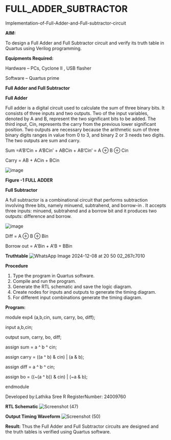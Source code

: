 # FULL_ADDER_SUBTRACTOR

Implementation-of-Full-Adder-and-Full-subtractor-circuit

**AIM:**

To design a Full Adder and Full Subtractor circuit and verify its truth table in Quartus using Verilog programming.

**Equipments Required:**

Hardware – PCs, Cyclone II , USB flasher

Software – Quartus prime

**Full Adder and Full Subtractor**

**Full Adder**

Full adder is a digital circuit used to calculate the sum of three binary bits. It consists of three inputs and two outputs. Two of the input variables, denoted by A and B, represent the two significant bits to be added. The third input, Cin, represents the carry from the previous lower significant position. Two outputs are necessary because the arithmetic sum of three binary digits ranges in value from 0 to 3, and binary 2 or 3 needs two digits. The two outputs are sum and carry.

Sum =A’B’Cin + A’BCin’ + ABCin + AB’Cin’ = A ⊕ B ⊕ Cin 

Carry = AB + ACin + BCin

![image](https://github.com/naavaneetha/FULL_ADDER_SUBTRACTOR/assets/154305477/0f30ba51-5ffb-4198-845f-18e054f675e7)

**Figure -1 FULL ADDER**

**Full Subtractor**

A full subtractor is a combinational circuit that performs subtraction involving three bits, namely minuend, subtrahend, and borrow-in . It accepts three inputs: minuend, subtrahend and a borrow bit and it produces two outputs: difference and borrow.

![image](https://github.com/naavaneetha/FULL_ADDER_SUBTRACTOR/assets/154305477/02b24f51-ab51-4304-9ad6-7b81ffc1ead5)

Diff = A ⊕ B ⊕ Bin 

Borrow out = A'Bin + A'B + BBin

**Truthtable**
![WhatsApp Image 2024-12-08 at 20 50 02_267c7010](https://github.com/user-attachments/assets/9280fe0d-c25d-47a8-94f3-be16fc4c391f)

**Procedure**
1. Type the program in Quartus software.
2. Compile and run the program.
3. Generate the RTL schematic and save the logic diagram.
4. Create nodes for inputs and outputs to generate the timing diagram.
5. For different input combinations generate the timing diagram.

**Program:**

module exp4 (a,b,cin, sum, carry, bo, diff);

input a,b,cin;

output sum, carry, bo, diff;

assign sum = a ^ b ^ cin; 

assign carry = ((a ^ b) & cin) | (a & b); 

assign diff = a ^ b ^ cin; 

assign bo = ((~(a ^ b)) & cin) | (~a & b); 

endmodule

Developed by:Lathika Sree R RegisterNumber: 24009760

**RTL Schematic**
![Screenshot (47)](https://github.com/user-attachments/assets/6e9fa1ec-9508-47c2-ad90-3fcd20ee5606)

**Output Timing Waveform**
![Screenshot (50)](https://github.com/user-attachments/assets/4dcaec73-2e76-4989-ba05-687e9edaba36)

**Result:**
Thus the Full Adder and Full Subtractor circuits are designed and the truth tables is verified using Quartus software.



